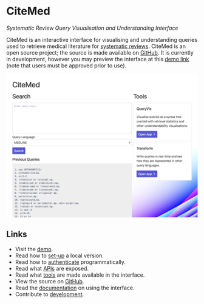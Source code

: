 # CiteMed

_Systematic Review Query Visualisation and Understanding Interface_

CiteMed is an interactive interface for visualising and understanding queries used to retrieve medical literature for
[systematic reviews](https://en.wikipedia.org/wiki/Systematic_review). CiteMed is an open source project; the source is
made available on [GitHub](https://github.com/ielab/citemed). It is currently in development, however you may preview 
the interface at this [demo link](http://43.240.96.223:4853/) (note that users must be approved prior to use).

![home](assets/images/home.png)

## Links

 - Visit the [demo](http://43.240.96.223:4853/).
 - Read how to [set-up](setup.md) a local version.
 - Read how to [authenticate](authentication.md) programmatically.
 - Read what [APIs](api.md) are exposed.
 - Read what [tools](tools.md) are made available in the interface.
 - View the source on [GitHub](https://github.com/ielab/citemed).
 - Read the [documentation](http://43.240.96.223:4853/help) on using the interface.
 - Contribute to [development](https://github.com/ielab/citemed/issues).
